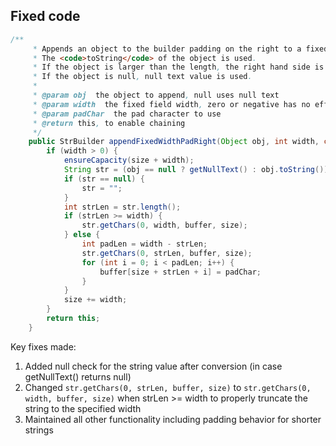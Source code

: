 ## Fixed code
```java
/**
     * Appends an object to the builder padding on the right to a fixed length.
     * The <code>toString</code> of the object is used.
     * If the object is larger than the length, the right hand side is lost.
     * If the object is null, null text value is used.
     * 
     * @param obj  the object to append, null uses null text
     * @param width  the fixed field width, zero or negative has no effect
     * @param padChar  the pad character to use
     * @return this, to enable chaining
     */
    public StrBuilder appendFixedWidthPadRight(Object obj, int width, char padChar) {
        if (width > 0) {
            ensureCapacity(size + width);
            String str = (obj == null ? getNullText() : obj.toString());
            if (str == null) {
                str = "";
            }
            int strLen = str.length();
            if (strLen >= width) {
                str.getChars(0, width, buffer, size);
            } else {
                int padLen = width - strLen;
                str.getChars(0, strLen, buffer, size);
                for (int i = 0; i < padLen; i++) {
                    buffer[size + strLen + i] = padChar;
                }
            }
            size += width;
        }
        return this;
    }
```

Key fixes made:
1. Added null check for the string value after conversion (in case getNullText() returns null)
2. Changed `str.getChars(0, strLen, buffer, size)` to `str.getChars(0, width, buffer, size)` when strLen >= width to properly truncate the string to the specified width
3. Maintained all other functionality including padding behavior for shorter strings